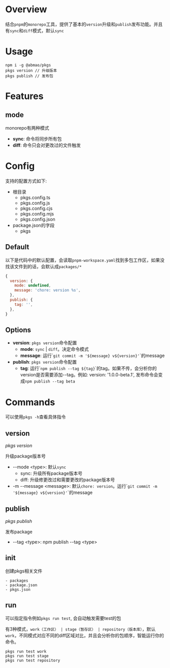 # Overview
结合`pnpm`的`monorepo`工具，提供了基本的`version`升级和`publish`发布功能。并且有`sync`和`diff`模式，默认`sync`

# Usage
```
npm i -g @abmao/pkgs
pkgs version // 升级版本
pkgs publish // 发布包
```

# Features

## mode
monorepo有两种模式
- **sync**: 命令将同步所有包
- **diff**: 命令只会对更改过的文件触发

# Config
支持的配置方式如下:
- 根目录
  - pkgs.config.ts
  - pkgs.config.js
  - pkgs.config.cjs
  - pkgs.config.mjs
  - pkgs.config.json
- package.json的字段
  - pkgs
## Default
以下是代码中的默认配置，会读取`pnpm-workspace.yaml`找到多包工作区，如果没找该文件到的话，会默认成`packages/*`
```JavaScript
{
  version: {
    mode: undefined,
    message: 'chore: version %s',
  },
  publish: {
    tag: '',
  },
}
```
## Options
- **version**: `pkgs version`命令配置
  - **mode**: `sync` | `diff`。决定命令模式
  - **message**: 运行\``git commit -m '${message} v${version}'`\`的message
- **publish**: `pkgs version`命令配置
  - **tag**: 运行\``npm publish --tag ${tag}`\`的tag。如果不传，会分析你的version是否需要添加--tag。例如: version: '1.0.0-beta.1', 发布命令会变成`npm publish --tag beta`
# Commands
可以使用`pkgs -h`查看具体指令
## version
*pkgs version*

升级package版本号

- --mode \<type>: 默认`sync`
  - sync: 升级所有package版本号
  - diff: 升级修更改过和需要更改的package版本号
- -m --message \<message>: 默认`chore: version`。运行\``git commit -m '${message} v${version}'`\`的message

## publish
*pkgs publish*

发布package

- --tag \<type>: npm publish --tag \<type>

## init
创建pkgs相关文件
```
- packages
- package.json
- pkgs.json
```

## run
可以指定指令例如`pkgs run test`, 会自动触发需要test的包

有3种模式，`work（工作区） | stage（暂存区） | repository（版本库）`，默认`work`，不同模式对应不同的diff区域对比，并且会分析你的包顺序，智能运行你的命令。
```
pkgs run test work
pkgs run test stage
pkgs run test repository
```